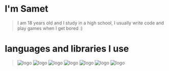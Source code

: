 # **l'm Samet**
> I am 18 years old and I study in a high school, I usually write code and play games when I get bored :)
# languages and libraries I use
> ![logo](https://img.shields.io/badge/JavaScript-323330?style=for-the-badge&logo=javascript&logoColor=F7DF1E) ![logo](https://img.shields.io/badge/Node.js-43853D?style=for-the-badge&logo=node.js&logoColor=white) ![logo](https://img.shields.io/badge/TypeScript-007ACC?style=for-the-badge&logo=typescript&logoColor=white) ![logo](https://img.shields.io/badge/React-20232A?style=for-the-badge&logo=react&logoColor=61DAFB) ![logo](https://img.shields.io/badge/React_Native-20232A?style=for-the-badge&logo=react&logoColor=61DAFB) ![logo](https://img.shields.io/badge/Tailwind_CSS-38B2AC?style=for-the-badge&logo=tailwind-css&logoColor=white) ![logo](https://img.shields.io/badge/Bootstrap-563D7C?style=for-the-badge&logo=bootstrap&logoColor=white) 
